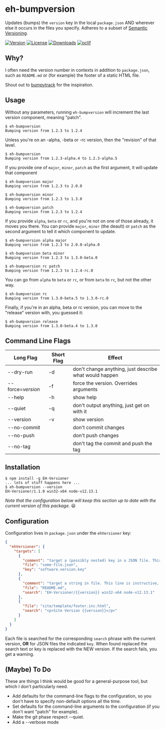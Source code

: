 # eh-bumpversion

Updates (bumps) the `version` key in the local `package.json` AND wherever else it occurs in the files you specify. Adheres to a subset of [Semantic Versioning](https://semver.org).

[![Version](https://img.shields.io/npm/v/eh-bumpversion.svg)](https://npmjs.org/package/eh-bumpversion)
[![License](https://img.shields.io/npm/l/eh-bumpversion.svg)](https://github.com/tdesposito/EH-Versioner/blob/master/package.json)
[![Downloads](https://img.shields.io/npm/dm/eh-bumpversion)](https://npmjs.org/package/eh-bumpversion)
[![oclif](https://img.shields.io/badge/cli-oclif-brightgreen.svg)](https://oclif.io)

## Why?

I often need the version number in contexts in addition to `package.json`, such
as `README.md` or (for example) the footer of a static HTML file.

Shout out to [bumpytrack](https://pypi.org/project/bumpytrack/) for the inspiration.

## Usage

Without any parameters, running `eh-bumpversion` will increment the last version component, meaning "patch".

```console
$ eh-bumpversion
Bumping version from 1.2.3 to 1.2.4
```

Unless you're on an -alpha, -beta or -rc version, then the "revision" of that level.

```console
$ eh-bumpversion
Bumping version from 1.2.3-alpha.4 to 1.2.3-alpha.5
```

If you provide one of `major`, `minor`, `patch` as the first argument, it will update that component

```console
$ eh-bumpversion major
Bumping version from 1.2.3 to 2.0.0
```

```console
$ eh-bumpversion minor
Bumping version from 1.2.3 to 1.3.0
```

```console
$ eh-bumpversion patch
Bumping version from 1.2.3 to 1.2.4
```

If you provide `alpha`, `beta` or `rc`, and you're not on one of those already,
it moves you there. You can provide `major`, `minor` (the deault) or `patch` as
the second argument to tell it which component to update.

```console
$ eh-bumpversion alpha major
Bumping version from 1.2.3 to 2.0.0-alpha.0
```

```console
$ eh-bumpversion beta minor
Bumping version from 1.2.3 to 1.3.0-beta.0
```

```console
$ eh-bumpversion rc patch
Bumping version from 1.2.3 to 1.2.4-rc.0
```

You can go from `alpha` to `beta` or `rc`, or from `beta` to `rc`, but not the
other way.

```console
$ eh-bumpversion rc
Bumping version from 1.3.0-beta.5 to 1.3.0-rc.0
```

Finally, if you're in an alpha, beta or rc version, you can move to the "release" version with, you guessed it:

```console
$ eh-bumpversion release
Bumping version from 1.3.0-beta.4 to 1.3.0
```

## Command Line Flags
Long Flag |Short Flag | Effect
-- | -- | --
--dry-run           |-d | don't change anything, just describe what would happen
--force=*version*   |-f | force the version. Overrides arguments
--help              |-h | show help
--quiet             |-q | don't output anything, just get on with it
--version           |-v | show version
--no-commit         |   | don't commit changes
--no-push           |   | don't push changes
--no-tag            |   | don't tag the commit and push the tag

## Installation
```console
$ npm install -g EH-Versioner
... lots of stuff happens here ...
$ eh-bumpversion --version
EH-Versioner/1.1.0 win32-x64 node-v12.13.1
```
*Note that the configuration below will keep this section up to date with the current version of this package.* 😃

## Configuration

Configuration lives in `package.json` under the `ehVersioner` key:

```json
{
  "ehVersioner": {
    "targets": [
      {
        "comment": "target a (possibly nested) key in a JSON file. This line is instructive, not functional",
        "file": "some-file.json",
        "key": "software.version.key"
      },
      {
        "comment": "target a string in file. This line is instructive, not functional",
        "file": "README.md",
        "search": "EH-Versioner/{{version}} win32-x64 node-v12.13.1"
      },
      {
        "file": "site/template/footer.inc.html",
        "search": "<p>Site Version {{version}}</p>"
      }
    ]
  }
}
```
Each file is searched for the corresponding `search` phrase with the current
version, **OR** for JSON files the indicated `key`. When found replaced the
search text or key is replaced with the NEW version. If the search fails, you
get a warning.

## (Maybe) To Do

These are things I think would be good for a general-purpose tool, but which I don't particularly need.

* Add defaults for the command-line flags to the configuration, so you don't have to specify non-default options all the time.
* Set defaults for the command-line arguments to the configuration (if you don't want "patch" for example).
* Make the git phase respect --quiet.
* Add a --verbose mode
